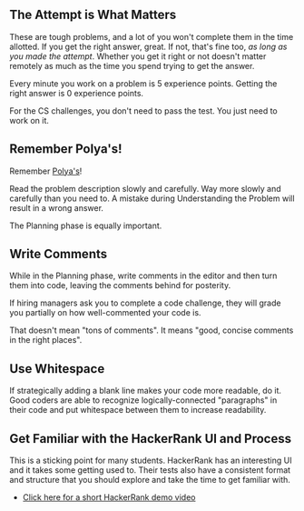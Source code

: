 ## The Attempt is What Matters

These are tough problems, and a lot of you won't complete them in the time allotted. If you get the right answer, great. If not, that's fine too, _as long as you made the attempt_. Whether you get it right or not doesn't matter remotely as much as the time you spend trying to get the answer.

Every minute you work on a problem is 5 experience points. Getting the right answer is 0 experience points.

For the CS challenges, you don't need to pass the test. You just need to work on it.

## Remember Polya's!

Remember [Polya's](https://github.com/LambdaSchool/CS-Wiki/wiki/Polya%27s-Problem-Solving-Techniques)!

Read the problem description slowly and carefully. Way more slowly and carefully than you need to. A mistake during Understanding the Problem will result in a wrong answer.

The Planning phase is equally important.

## Write Comments

While in the Planning phase, write comments in the editor and then turn them into code, leaving the comments behind for posterity.

If hiring managers ask you to complete a code challenge, they will grade you partially on how well-commented your code is.

That doesn't mean "tons of comments". It means "good, concise comments in the right places". 

## Use Whitespace

If strategically adding a blank line makes your code more readable, do it. Good coders are able to recognize logically-connected "paragraphs" in their code and put whitespace between them to increase readability.

## Get Familiar with the HackerRank UI and Process

This is a sticking point for many students. HackerRank has an interesting UI and it takes some getting used to. Their tests also have a consistent format and structure that you should explore and take the time to get familiar with.

* [Click here for a short HackerRank demo video](https://youtu.be/hWrxLqwplkc)
